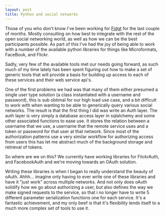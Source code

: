 ```yaml
---
layout: post
title: Python and social networks
---
```


Those of you who don't know I've been working for <a href="http://fidgt.com">Fidgt</a> for the last couple of months. Mostly consulting on how best to integrate with the rest of the open social networking world, as well as how we can be the best participants possible. As part of this I've had the joy of being able to work with a number of the available python libraries for things like Microformats, FaceBook, and Flickr.

Sadly, very few of the available tools met our needs going forward, as such much of my time lately has been spent figuring out how to make a set of generic tools that will provide a basis for building up access to each of these services and their web service api's.

One of the first problems we had was that many of them either presumed a single user type solution (a class instantiated with a username and password), this is sub obtimal for our high load use case, and a bit difficult to work with when wanting to be able to generically query various social networks. The result is that the first thing I did was write an Auth layer. The auth layer is very simply a database access layer in sqlalchemy and some other associated functions to ease use. It stores the relation between a username that we use, a username that the remote service uses and a token or password for that user at that network. Since most of the authorization patterns use a very similar workflow for authorizing access from users this has let me abstract much of the background storage and retrieval of tokens.

So where are we on this? We currently have working libraries for FlickrAuth, and FacebookAuth and we're moving towards an OAuth solution.

Writing these libraries is when I began to really understand the beauty of oAuth. Ahhh... imagine only having to ever write one of these libraries and have it "just work" across multiple networks. And not only does oAuth solidify how we go about authorizing a user, but also defines the way we make signed requests to the service, so that i no longer have to write 5 different parameter serialization functions one for each service. It's a fantastic achievement, and my only beef is that it's flexibility lends itself to a much more complex set of tools to use it.

